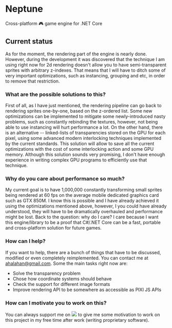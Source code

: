 # Neptune
Cross-platform 🎮 game engine for .NET Core

## Current status
As for the moment, the rendering part of the engine is nearly done. However, during the development it was discovered that the technique I am using right now for 2d rendering doesn't allow you to have semi-transparent sprites with arbitrary z-indexes. That means that I will have to ditch some of very important optimizations, such as instancing, grouping and etc, in order to remove that restriction.

### What are the possible solutions to this?
First of all, as I have just mentioned, the rendering pipeline can go back to rendering sprites one-by-one, based on the z-ordered list. Some new optimizations can be implemented to mitigate some newly-introduced nasty problems, such as constantly rebinding the textures, however, not being able to use instancing will hurt performance a lot.
On the other hand, there is an alternative -- linked-lists of transparencies stored on the GPU for each pixel, using some advanced modern interlocking techniques implemented by the current standards. This solution will allow to save all the current optimizations with the cost of some interlocking action and some GPU memory. Although this solution sounds very promising, I don't have enough experience in writing complex GPU programs to efficiently use that technique.

### Why do you care about performance so much?
My current goal is to have 1,000,000 constantly transforming small sprites being rendered at 60 fps on the average mobile dedicated graphics card such as GTX 850M. I know this is possible and I have already achieved it using the optimizations mentioned above, however, I you could have already understood, they will have to be dramatically overhauled and performance might be lost.
Back to the question: why do I care? I care because I want this engine/library to be a proof that C#/.NET Core can be a fast, portable and cross-platform solution for future games.

### How can I help?
If you want to help, there are a bunch of things that have to be discussed, modified or even completely reimplemented. You can contact me at [ahalahan@gmail.com](mailto:ahalahan@gmail.com).
Some the main tasks right now are:
* Solve the transparency problem
* Chose how coordinate systems should behave
* Check the support for different image formats
* Improve rendering API to be somewhere as accessible as PIXI JS APIs

### How can I motivate you to work on this?
You can always support me on [![](https://img.shields.io/badge/patreon-donate-green.svg)](https://www.patreon.com/raspberryfox) to give me some motivation to work on this project in my free time after work (writing proprietary software).
